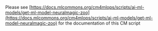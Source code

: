 Please see [https://docs.mlcommons.org/cm4mlops/scripts/ai-ml-models/get-ml-model-neuralmagic-zoo](https://docs.mlcommons.org/cm4mlops/scripts/ai-ml-models/get-ml-model-neuralmagic-zoo) for the documentation of this CM script
